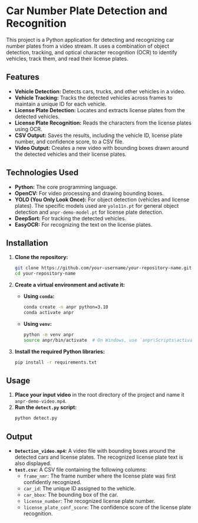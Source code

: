 # Car Number Plate Detection and Recognition

This project is a Python application for detecting and recognizing car number plates from a video stream. It uses a combination of object detection, tracking, and optical character recognition (OCR) to identify vehicles, track them, and read their license plates.

## Features

*   **Vehicle Detection:** Detects cars, trucks, and other vehicles in a video.
*   **Vehicle Tracking:** Tracks the detected vehicles across frames to maintain a unique ID for each vehicle.
*   **License Plate Detection:** Locates and extracts license plates from the detected vehicles.
*   **License Plate Recognition:** Reads the characters from the license plates using OCR.
*   **CSV Output:** Saves the results, including the vehicle ID, license plate number, and confidence score, to a CSV file.
*   **Video Output:** Creates a new video with bounding boxes drawn around the detected vehicles and their license plates.

## Technologies Used

*   **Python:** The core programming language.
*   **OpenCV:** For video processing and drawing bounding boxes.
*   **YOLO (You Only Look Once):** For object detection (vehicles and license plates). The specific models used are `yolo11n.pt` for general object detection and `anpr-demo-model.pt` for license plate detection.
*   **DeepSort:** For tracking the detected vehicles.
*   **EasyOCR:** For recognizing the text on the license plates.

## Installation

1.  **Clone the repository:**
    ```bash
    git clone https://github.com/your-username/your-repository-name.git
    cd your-repository-name
    ```

2.  **Create a virtual environment and activate it:**

    *   **Using `conda`:**
        ```bash
        conda create -n anpr python=3.10
        conda activate anpr
        ```

    *   **Using `venv`:**
        ```bash
        python -m venv anpr
        source anpr/bin/activate  # On Windows, use `anpr\Scripts\activate`
        ```

3.  **Install the required Python libraries:**
    ```bash
    pip install -r requirements.txt
    ```

## Usage

1.  **Place your input video** in the root directory of the project and name it `anpr-demo-video.mp4`.
2.  **Run the `detect.py` script:**
    ```bash
    python detect.py
    ```

## Output

*   **`Detection_video.mp4`:** A video file with bounding boxes around the detected cars and license plates. The recognized license plate text is also displayed.
*   **`test.csv`:** A CSV file containing the following columns:
    *   `frame_nmr`: The frame number where the license plate was first confidently recognized.
    *   `car_id`: The unique ID assigned to the vehicle.
    *   `car_bbox`: The bounding box of the car.
    *   `license_number`: The recognized license plate number.
    *   `license_plate_conf_score`: The confidence score of the license plate recognition.